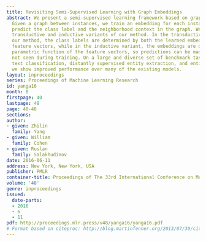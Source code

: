 ```yaml
---
title: Revisiting Semi-Supervised Learning with Graph Embeddings
abstract: We present a semi-supervised learning framework based on graph embeddings.
  Given a graph between instances, we train an embedding for each instance to jointly
  predict the class label and the neighborhood context in the graph. We develop both
  transductive and inductive variants of our method. In the transductive variant of
  our method, the class labels are determined by both the learned embeddings and input
  feature vectors, while in the inductive variant, the embeddings are defined as a
  parametric function of the feature vectors, so predictions can be made on instances
  not seen during training. On a large and diverse set of benchmark tasks, including
  text classification, distantly supervised entity extraction, and entity classification,
  we show improved performance over many of the existing models.
layout: inproceedings
series: Proceedings of Machine Learning Research
id: yanga16
month: 0
firstpage: 40
lastpage: 48
page: 40-48
sections: 
author:
- given: Zhilin
  family: Yang
- given: William
  family: Cohen
- given: Ruslan
  family: Salakhudinov
date: 2016-06-11
address: New York, New York, USA
publisher: PMLR
container-title: Proceedings of The 33rd International Conference on Machine Learning
volume: '48'
genre: inproceedings
issued:
  date-parts:
  - 2016
  - 6
  - 11
pdf: http://proceedings.mlr.press/v48/yanga16/yanga16.pdf
# Format based on citeproc: http://blog.martinfenner.org/2013/07/30/citeproc-yaml-for-bibliographies/
---
```

